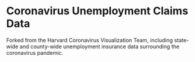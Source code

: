 # Coronavirus Unemployment Claims Data

Forked from the Harvard Coronavirus Visualization Team, including state-wide and county-wide unemployment insurance data surrounding the coronavirus pandemic.
